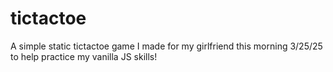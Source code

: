 # tictactoe

A simple static tictactoe game I made for my girlfriend this morning 3/25/25 to help practice my vanilla JS skills!
